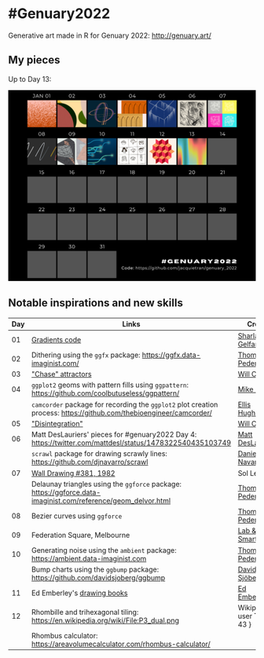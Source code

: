 # #Genuary2022

Generative art made in R for Genuary 2022: http://genuary.art/

## My pieces

Up to Day 13:

![](https://raw.githubusercontent.com/jacquietran/genuary_2022/main/img/genuary2022_collated_to_day13.png)

## Notable inspirations and new skills

| Day | Links | Credit |
|---|---|---|
| 01 | [Gradients code](https://github.com/sharlagelfand/gradients) | [Sharla Gelfand](https://twitter.com/sharlagelfand) |
| 02 | Dithering using the `ggfx` package: https://ggfx.data-imaginist.com/ | [Thomas Lin Pedersen](https://twitter.com/thomasp85) |
| 03 | ["Chase" attractors](https://www.williamrchase.com/post/strange-attractors-12-months-of-art-february/) | [Will Chase](https://twitter.com/W_R_Chase) |
| 04 | `ggplot2` geoms with pattern fills using `ggpattern`: https://github.com/coolbutuseless/ggpattern/ | [Mike FC](https://twitter.com/coolbutuseless) |
|    | `camcorder` package for recording the `ggplot2` plot creation process: https://github.com/thebioengineer/camcorder/ | [Ellis Hughes](https://twitter.com/ellis_hughes) |
| 05 | ["Disintegration"](https://www.williamrchase.com/post/disintegration-12-months-of-art-october/) | [Will Chase](https://twitter.com/W_R_Chase) |
| 06 | Matt DesLauriers' pieces for #genuary2022 Day 4: https://twitter.com/mattdesl/status/1478322540435103749 | [Matt DesLauriers](https://twitter.com/mattdesl) |
|    | `scrawl` package for drawing scrawly lines: https://github.com/djnavarro/scrawl | [Danielle Navarro](https://twitter.com/djnavarro) |
| 07 | [Wall Drawing #381, 1982](https://www.artsy.net/artwork/sol-lewitt-wall-drawing-number-381?utm_source=pocket_mylist) | Sol LeWitt |
|    | Delaunay triangles using the `ggforce` package: https://ggforce.data-imaginist.com/reference/geom_delvor.html | [Thomas Lin Pedersen](https://twitter.com/thomasp85) |
| 08 | Bezier curves using `ggforce` | [Thomas Lin Pedersen](https://twitter.com/thomasp85) |
| 09 | Federation Square, Melbourne | [Lab & Bates Smart](https://fedsquare.com/history-design) |
| 10 | Generating noise using the `ambient` package: https://ambient.data-imaginist.com | [Thomas Lin Pedersen](https://twitter.com/thomasp85) |
|    | Bump charts using the `ggbump` package: https://github.com/davidsjoberg/ggbump | [David Sjöberg](https://twitter.com/davsjob) |
| 11 | Ed Emberley's [drawing books](https://austinkleon.com/2009/11/21/ed-emberleys-make-a-world/) | [Ed Emberley](https://www.youtube.com/watch?v=gRWXyOsui54) |
| 12 | Rhombille and trihexagonal tiling: https://en.wikipedia.org/wiki/File:P3_dual.png | Wikipedia user TED-43 } |
|    | Rhombus calculator: https://areavolumecalculator.com/rhombus-calculator/ | |